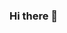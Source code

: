 ### Hi there 👋

<!--
**SHYA95/SHYA95** is a ✨ _special_ ✨ repository because its `README.md` (this file) appears on your GitHub profile.

Here are some ideas to get you started:


- 🌱 I’m currently learning IOS Development
- 👯 I’m looking to collaborate on ...
- 🤔 I’m looking for help with ...
- 💬 Ask me about Software Engineering
- 📫 How to reach me: https://www.linkedin.com/in/shrouk-yasser/

-->
